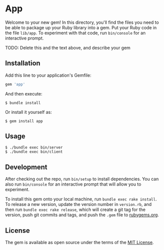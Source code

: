 # App

Welcome to your new gem! In this directory, you'll find the files you need to be able to package up your Ruby library into a gem. Put your Ruby code in the file `lib/app`. To experiment with that code, run `bin/console` for an interactive prompt.

TODO: Delete this and the text above, and describe your gem

## Installation

Add this line to your application's Gemfile:

```ruby
gem 'app'
```

And then execute:

    $ bundle install

Or install it yourself as:

    $ gem install app

## Usage

    $ ./bundle exec bin/server
    $ ./bundle exec bin/client

## Development

After checking out the repo, run `bin/setup` to install dependencies. You can also run `bin/console` for an interactive prompt that will allow you to experiment.

To install this gem onto your local machine, run `bundle exec rake install`. To release a new version, update the version number in `version.rb`, and then run `bundle exec rake release`, which will create a git tag for the version, push git commits and tags, and push the `.gem` file to [rubygems.org](https://rubygems.org).


## License

The gem is available as open source under the terms of the [MIT License](https://opensource.org/licenses/MIT).
